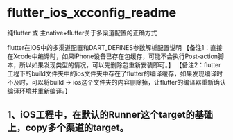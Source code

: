 # flutter_ios_xcconfig_readme
纯flutter 或 主native+flutter关于多渠道配置的正确方式

flutter在iOS中的多渠道配置和DART_DEFINES参数解析配置说明 【备注1：直接在Xcode中编译时，如果iPhone设备已存在包缓存，可能不会执行Post-action脚本，所以如果发现类型的情况，可以先删除包重新安装即可。】
【备注2：flutter工程下的build文件夹中的ios文件夹中存在了flutter的编译缓存，如果发现编译时不及时，可以将build -> ios这个文件夹的内容删除掉，让flutter的编译器重新确认编译环境并重新编译。】

## 1、iOS工程中，在默认的Runner这个target的基础上，copy多个渠道的target。

